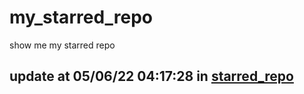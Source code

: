 # my_starred_repo
show me my starred repo

update at 05/06/22 04:17:28 in [starred_repo](./index.html)
---

